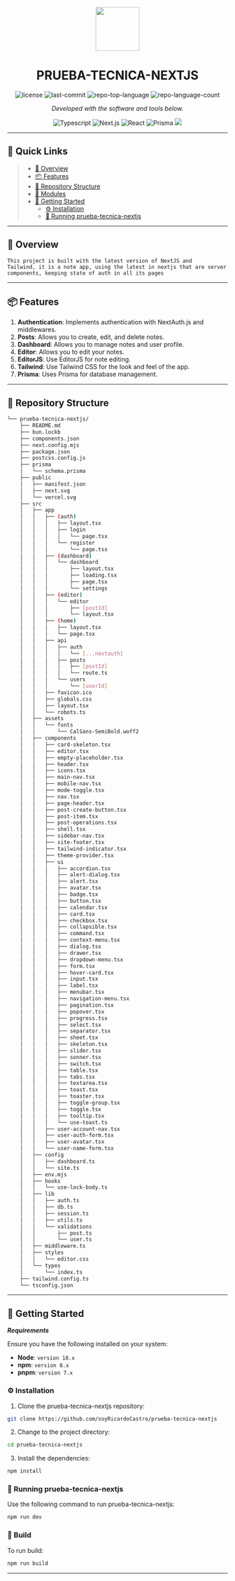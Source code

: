 <p align="center">
  <img src="https://cdn-icons-png.flaticon.com/512/6295/6295417.png" width="100" />
</p>
<p align="center">
    <h1 align="center">PRUEBA-TECNICA-NEXTJS</h1>
</p>
<p align="center">
	<img src="https://img.shields.io/github/license/soyRicardoCastro/prueba-tecnica-nextjs?style=flat&color=0080ff" alt="license">
	<img src="https://img.shields.io/github/last-commit/soyRicardoCastro/prueba-tecnica-nextjs?style=flat&logo=git&logoColor=white&color=0080ff" alt="last-commit">
	<img src="https://img.shields.io/github/languages/top/soyRicardoCastro/prueba-tecnica-nextjs?style=flat&color=0080ff" alt="repo-top-language">
	<img src="https://img.shields.io/github/languages/count/soyRicardoCastro/prueba-tecnica-nextjs?style=flat&color=0080ff" alt="repo-language-count">
<p>
<p align="center">
		<em>Developed with the software and tools below.</em>
</p>
<p align="center">
	<img src="https://img.shields.io/badge/Typescript-3178C6.svg?style=flat&logo=Typescript&logoColor=white" alt="Typescript">
  <img src="https://img.shields.io/badge/Next.js-000000.svg?style=flat&logo=Next.js&logoColor=white" alt="Next.js">
	<img src="https://img.shields.io/badge/React-61DAFB.svg?style=flat&logo=React&logoColor=black" alt="React">
	<img src="https://img.shields.io/badge/Prisma-2D3748.svg?style=flat&logo=Prisma&logoColor=white" alt="Prisma">
  <img src="https://img.shields.io/badge/Tailwind%20CSS-3.4.1-blue?style=flat&logo=tailwind-css">
</p>
<hr>

## 🔗 Quick Links

> - [📍 Overview](#-overview)
> - [📦 Features](#-features)
> - [📂 Repository Structure](#-repository-structure)
> - [🧩 Modules](#-modules)
> - [🚀 Getting Started](#-getting-started)
>   - [⚙️ Installation](#️-installation)
>   - [🤖 Running prueba-tecnica-nextjs](#-running-prueba-tecnica-nextjs)

---

## 📍 Overview

<code>This project is built with the latest version of NextJS and Tailwind, it is a note app, using the latest in nextjs that are server components, keeping state of auth in all its pages</code>

---

## 📦 Features

1. **Authentication**: Implements authentication with NextAuth.js and middlewares.
2. **Posts**: Allows you to create, edit, and delete notes.
3. **Dashboard**: Allows you to manage notes and user profile.
4. **Editor**: Allows you to edit your notes.
5. **EditorJS**: Use EditorJS for note editing.
6. **Tailwind**: Use Tailwind CSS for the look and feel of the app.
7. **Prisma**: Uses Prisma for database management.
---

## 📂 Repository Structure

```sh
└── prueba-tecnica-nextjs/
    ├── README.md
    ├── bun.lockb
    ├── components.json
    ├── next.config.mjs
    ├── package.json
    ├── postcss.config.js
    ├── prisma
    │   └── schema.prisma
    ├── public
    │   ├── manifest.json
    │   ├── next.svg
    │   └── vercel.svg
    ├── src
    │   ├── app
    │   │   ├── (auth)
    │   │   │   ├── layout.tsx
    │   │   │   ├── login
    │   │   │   │   └── page.tsx
    │   │   │   └── register
    │   │   │       └── page.tsx
    │   │   ├── (dashboard)
    │   │   │   └── dashboard
    │   │   │       ├── layout.tsx
    │   │   │       ├── loading.tsx
    │   │   │       ├── page.tsx
    │   │   │       └── settings
    │   │   ├── (editor)
    │   │   │   └── editor
    │   │   │       ├── [postId]
    │   │   │       └── layout.tsx
    │   │   ├── (home)
    │   │   │   ├── layout.tsx
    │   │   │   └── page.tsx
    │   │   ├── api
    │   │   │   ├── auth
    │   │   │   │   └── [...nextauth]
    │   │   │   ├── posts
    │   │   │   │   ├── [postId]
    │   │   │   │   └── route.ts
    │   │   │   └── users
    │   │   │       └── [userId]
    │   │   ├── favicon.ico
    │   │   ├── globals.css
    │   │   ├── layout.tsx
    │   │   └── robots.ts
    │   ├── assets
    │   │   └── fonts
    │   │       └── CalSans-SemiBold.woff2
    │   ├── components
    │   │   ├── card-skeleton.tsx
    │   │   ├── editor.tsx
    │   │   ├── empty-placeholder.tsx
    │   │   ├── header.tsx
    │   │   ├── icons.tsx
    │   │   ├── main-nav.tsx
    │   │   ├── mobile-nav.tsx
    │   │   ├── mode-toggle.tsx
    │   │   ├── nav.tsx
    │   │   ├── page-header.tsx
    │   │   ├── post-create-button.tsx
    │   │   ├── post-item.tsx
    │   │   ├── post-operations.tsx
    │   │   ├── shell.tsx
    │   │   ├── sidebar-nav.tsx
    │   │   ├── site-footer.tsx
    │   │   ├── tailwind-indicator.tsx
    │   │   ├── theme-provider.tsx
    │   │   ├── ui
    │   │   │   ├── accordion.tsx
    │   │   │   ├── alert-dialog.tsx
    │   │   │   ├── alert.tsx
    │   │   │   ├── avatar.tsx
    │   │   │   ├── badge.tsx
    │   │   │   ├── button.tsx
    │   │   │   ├── calendar.tsx
    │   │   │   ├── card.tsx
    │   │   │   ├── checkbox.tsx
    │   │   │   ├── collapsible.tsx
    │   │   │   ├── command.tsx
    │   │   │   ├── context-menu.tsx
    │   │   │   ├── dialog.tsx
    │   │   │   ├── drawer.tsx
    │   │   │   ├── dropdown-menu.tsx
    │   │   │   ├── form.tsx
    │   │   │   ├── hover-card.tsx
    │   │   │   ├── input.tsx
    │   │   │   ├── label.tsx
    │   │   │   ├── menubar.tsx
    │   │   │   ├── navigation-menu.tsx
    │   │   │   ├── pagination.tsx
    │   │   │   ├── popover.tsx
    │   │   │   ├── progress.tsx
    │   │   │   ├── select.tsx
    │   │   │   ├── separator.tsx
    │   │   │   ├── sheet.tsx
    │   │   │   ├── skeleton.tsx
    │   │   │   ├── slider.tsx
    │   │   │   ├── sonner.tsx
    │   │   │   ├── switch.tsx
    │   │   │   ├── table.tsx
    │   │   │   ├── tabs.tsx
    │   │   │   ├── textarea.tsx
    │   │   │   ├── toast.tsx
    │   │   │   ├── toaster.tsx
    │   │   │   ├── toggle-group.tsx
    │   │   │   ├── toggle.tsx
    │   │   │   ├── tooltip.tsx
    │   │   │   └── use-toast.ts
    │   │   ├── user-account-nav.tsx
    │   │   ├── user-auth-form.tsx
    │   │   ├── user-avatar.tsx
    │   │   └── user-name-form.tsx
    │   ├── config
    │   │   ├── dashboard.ts
    │   │   └── site.ts
    │   ├── env.mjs
    │   ├── hooks
    │   │   └── use-lock-body.ts
    │   ├── lib
    │   │   ├── auth.ts
    │   │   ├── db.ts
    │   │   ├── session.ts
    │   │   ├── utils.ts
    │   │   └── validations
    │   │       ├── post.ts
    │   │       └── user.ts
    │   ├── middleware.ts
    │   ├── styles
    │   │   └── editor.css
    │   └── types
    │       └── index.ts
    ├── tailwind.config.ts
    └── tsconfig.json
```

---



## 🚀 Getting Started

***Requirements***

Ensure you have the following installed on your system:

* **Node**: `version 18.x`
* **npm**: `version 8.x`
* **pnpm**: `version 7.x`

### ⚙️ Installation

1. Clone the prueba-tecnica-nextjs repository:

```sh
git clone https://github.com/soyRicardoCastro/prueba-tecnica-nextjs
```

2. Change to the project directory:

```sh
cd prueba-tecnica-nextjs
```

3. Install the dependencies:

```sh
npm install
```

### 🤖 Running prueba-tecnica-nextjs

Use the following command to run prueba-tecnica-nextjs:

```sh
npm run dev
```

### 🧪 Build

To run build:

```sh
npm run build
```

---
